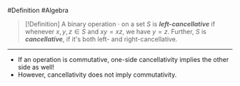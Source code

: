 #Definition #Algebra
> [!Definition]
> A binary operation $\cdot$ on a set $S$ is ***left-cancellative*** if whenever $x,y,z\in S$ and $xy=xz$, we have $y=z$. Further, $S$ is ***cancellative***, if it's both left- and right-cancellative.
---
- If an operation is commutative, one-side cancellativity implies the other side as well!
- However, cancellativity does not imply commutativity.
